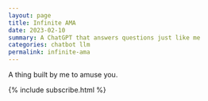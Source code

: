 ```yaml
---
layout: page
title: Infinite AMA
date: 2023-02-10
summary: A ChatGPT that answers questions just like me
categories: chatbot llm
permalink: infinite-ama
---
```


A thing built by me to amuse you.

<script src="https://cdn.tailwindcss.com"></script>
<script>
tailwind.config = {
    theme: {
    extend: {
        colors: {
        clifford: '#da373d',
        }
    }
    }
}
</script>

<section id="app">
    <!-- React DOM renders here -->
    <div id="wrap"></div>
</section>

<script src="https://unpkg.com/react@15/dist/react.min.js"></script>
<script src="https://unpkg.com/react-dom@15/dist/react-dom.min.js"></script>
<script src="https://cdnjs.cloudflare.com/ajax/libs/babel-standalone/6.18.1/babel.min.js"></script>
<script type="text/babel">
    const App = () => {
        const message = "Jono here!!";
        return (
            <div>
                <div className="grid grid-cols-3 gap-4 text-md mt-4">
                    <div className="flex items-center justify-center ">
                    <svg className="h-6 w-6" xmlns="http://www.w3.org/2000/svg" width="24" height="24" viewBox="0 0 24 24" fill="none" stroke="currentColor" stroke-width="2" stroke-linecap="round" stroke-linejoin="round"><circle cx="12" cy="12" r="4"></circle><path d="M12 2v2"></path><path d="M12 20v2"></path><path d="m4.93 4.93 1.41 1.41"></path><path d="m17.66 17.66 1.41 1.41"></path><path d="M2 12h2"></path><path d="M20 12h2"></path><path d="m6.34 17.66-1.41 1.41"></path><path d="m19.07 4.93-1.41 1.41"></path></svg>
                        <span className="m-4 font-medium">Examples</span>
                    </div>
                    <div className="flex items-center justify-center">
                    <svg className="h-6 w-6" xmlns="http://www.w3.org/2000/svg" fill="none" viewBox="0 0 24 24" stroke-width="1.5" stroke="currentColor" aria-hidden="true" class="h-6 w-6"><path stroke-linecap="round" stroke-linejoin="round" d="M3.75 13.5l10.5-11.25L12 10.5h8.25L9.75 21.75 12 13.5H3.75z"></path></svg>
                        <span className="m-4 font-medium">Capabilities</span>
                    </div>
                    <div className="flex items-center justify-center ">
                        <svg className="h-6 w-6" xmlns="http://www.w3.org/2000/svg" width="24" height="24" viewBox="0 0 24 24" fill="none" stroke="currentColor" stroke-width="2" stroke-linecap="round" stroke-linejoin="round"><path d="m21.73 18-8-14a2 2 0 0 0-3.48 0l-8 14A2 2 0 0 0 4 21h16a2 2 0 0 0 1.73-3Z"></path><line x1="12" y1="9" x2="12" y2="13"></line><line x1="12" y1="17" x2="12.01" y2="17"></line></svg>
                        <span className="m-4 font-medium">Limitations</span>
                    </div>
                </div>
                <div className="grid grid-rows-3 grid-flow-col gap-4 text-sm">
                    <div className="h-20 flex items-center  bg-zinc-100 rounded-md hover:bg-zinc-200">
                        <span className="m-4">"Explain quantum computing in simple terms" →</span>
                    </div>
                    <div className="h-20 flex items-center  bg-zinc-100 rounded-md hover:bg-zinc-200">
                        <span className="m-4">"Got any creative ideas for a 10 year olds birthday?" →</span>
                    </div>
                    <div className="h-20 flex items-center  bg-zinc-100 rounded-md hover:bg-zinc-200">
                        <span className="m-4">"How do I build this AMA app in Modal?" →</span>
                    </div>
                    <div className="h-20 flex items-center  bg-zinc-100 rounded-md">
                        <span className="m-4">Remembers what user said earlier in the conversation</span>
                    </div>
                    <div className="h-20 flex items-center  bg-zinc-100 rounded-md">
                        <span className="m-4">Allows user to provide follow-up corrections</span>
                    </div>
                    <div className="h-20 flex items-center  bg-zinc-100 rounded-md">
                        <span className="m-4">Trained to decline inappropriate requests</span>
                    </div>
                    <div className="h-20 flex items-center  bg-zinc-100 rounded-md">
                        <span className="m-4">May occasionally generate incorrect information</span>
                    </div>
                    <div className="h-20 flex items-center  bg-zinc-100 rounded-md">
                        <span className="m-4">May occasionally produce harmful instructions or biased content</span>
                    </div>
                    <div className="h-20 flex items-center  bg-zinc-100 rounded-md">
                        <span className="m-4">Limited knowledge of world and events after 2021</span>
                    </div>
                </div>
                <div>
                    <form className="mt-12 min-w-full rounded-md shadow-[0_0_10px_rgba(0,0,0,0.10)]">
                        <div className="min-w-full flex items-center py-2">
                            <input className="appearance-none bg-transparent border-none w-full text-gray-700 ml-2 mr-3 py-1 px-2 leading-tight focus:outline-none" type="text" placeholder="Jane Doe" aria-label="Full name"></input>
                            <button className="flex-shrink-0 bg-stone-900 border-stone-900 hover:bg-blue-600 hover:border-blue-600 text-sm border-4 text-white py-1 px-2 rounded mr-2" type="button">
                            <svg xmlns="http://www.w3.org/2000/svg" width="24" height="24" viewBox="0 0 24 24" fill="none" stroke="currentColor" stroke-width="2" stroke-linecap="round" stroke-linejoin="round"><line x1="22" y1="2" x2="11" y2="13"></line><polygon points="22 2 15 22 11 13 2 9 22 2"></polygon></svg>
                            </button>
                        </div>
                    </form>
                </div>
            </div>
        );
    };
    ReactDOM.render(
        <App />,
        document.getElementById('wrap')
    );
</script>

<style>
.grow-me {
  border-radius: 4px;
  transition: all .2s ease-in-out;
}

.grow-me:hover {
  transform: scale(1.02);
}

</style>

{% include
  subscribe.html %}
